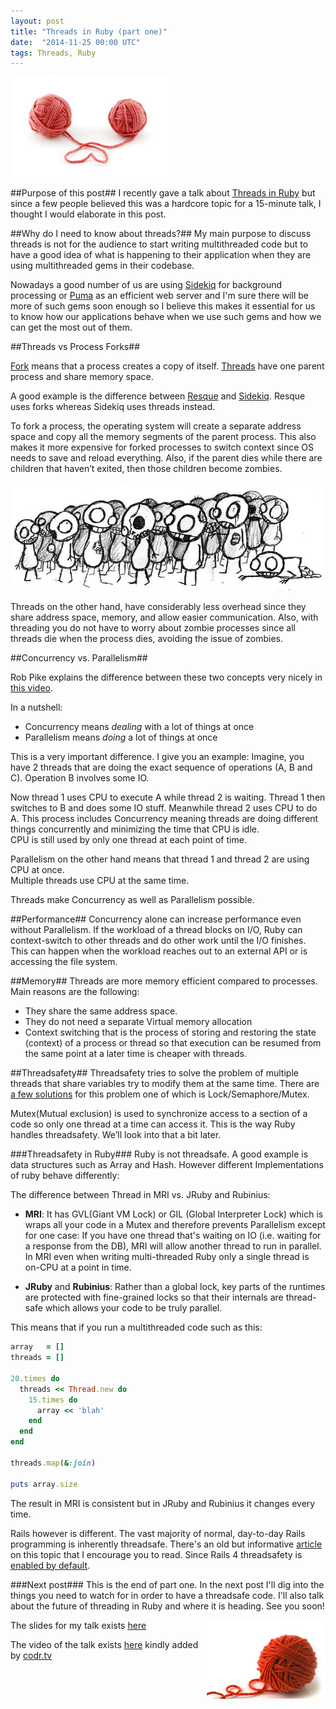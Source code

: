 ```yaml
---
layout: post
title: "Threads in Ruby (part one)"
date:  "2014-11-25 00:00 UTC"
tags: Threads, Ruby
---
```


![threads](/assets/threads/ruby-threads.jpg)

##Purpose of this post##
I recently gave a talk about [Threads in Ruby](https://github.com/sjahandideh/threads_slides) but since a few people believed this was a hardcore topic for a 15-minute talk, I thought I would elaborate in this post.

##Why do I need to know about threads?##
My main purpose to discuss threads is not for the audience to start writing multithreaded code but to have a good idea of what is happening to their application when they are using multithreaded gems in their codebase.

Nowadays a good number of us are using [Sidekiq](https://github.com/mperham/sidekiq) for background processing or [Puma](https://github.com/puma/puma) as an efficient web server and I'm sure there will be more of such gems soon enough so I believe this makes it essential for us to know how our applications behave when we use such gems and how we can get the most out of them.

##Threads vs Process Forks##

[Fork](http://en.wikipedia.org/wiki/Fork_(system_call)) means that a process creates a copy of itself.
[Threads](http://en.wikipedia.org/wiki/Thread_(computing)) have one parent process and share memory space.

A good example is the difference between [Resque](https://github.com/resque/resque) and [Sidekiq](https://github.com/mperham/sidekiq).
Resque uses forks whereas Sidekiq uses threads instead.

To fork a process, the operating system will create a separate address space and copy all the memory segments of the parent process. This also makes it more expensive for forked processes to switch context since OS needs to save and reload everything. Also, if the parent dies while there are children that haven’t exited, then those children become zombies.

![zombie processes](/assets/threads/zombies.png)

Threads on the other hand, have considerably less overhead since they share address space, memory, and allow easier communication.
Also, with threading you do not have to worry about zombie processes since all threads die when the process dies, avoiding the issue of zombies.

##Concurrency vs. Parallelism##

Rob Pike explains the difference between these two concepts very nicely in [this video](http://vimeo.com/49718712).

In a nutshell:
* Concurrency means *dealing* with a lot of things at once
* Parallelism means *doing* a lot of things at once

This is a very important difference. I give you an example:
Imagine, you have 2 threads that are doing the exact sequence of operations (A, B and C). Operation B involves some IO.

Now thread 1 uses CPU to execute A while thread 2 is waiting.
Thread 1 then switches to B and does some IO stuff. Meanwhile thread 2 uses CPU to do A.
This process includes Concurrency meaning threads are doing different things concurrently and minimizing the time that CPU is idle.<br>
CPU is still used by only one thread at each point of time.

Parallelism on the other hand means that thread 1 and thread 2 are using CPU at once.<br>
Multiple threads use CPU at the same time.

Threads make Concurrency as well as Parallelism possible.

##Performance##
Concurrency alone can increase performance even without Parallelism. If the workload of a thread blocks on I/O, Ruby can context-switch to other threads and do other work until the I/O finishes. This can happen when the workload reaches out to an external API or is accessing the file system.

##Memory##
Threads are more memory efficient compared to processes. Main reasons are the following:
* They share the same address space.
* They do not need a separate Virtual memory allocation
* Context switching that is the process of storing and restoring the state (context) of a process or thread so that execution can be resumed from the same point at a later time is cheaper with threads.

##Threadsafety##
Threadsafety tries to solve the problem of multiple threads that share variables try to modify them at the same time.
There are [a few solutions](http://en.wikipedia.org/wiki/Thread_safety#Implementation_approaches) for this problem one of which is Lock/Semaphore/Mutex.

Mutex(Mutual exclusion) is used to synchronize access to a section of a code so only one thread at a time can access it.
This is the way Ruby handles threadsafety. We’ll look into that a bit later.

###Threadsafety in Ruby###
Ruby is not threadsafe. A good example is data structures such as Array and Hash. However different Implementations of ruby behave differently:

The difference between Thread in MRI vs. JRuby and Rubinius:

* **MRI**: It has GVL(Giant VM Lock) or GIL (Global Interpreter Lock) which is wraps all your code in a Mutex and therefore prevents Parallelism except for one case:
  If you have one thread that's waiting on IO (i.e. waiting for a response from the DB), MRI will allow another thread to run in parallel.
In MRI even when writing multi-threaded Ruby only a single thread is on-CPU at a point in time.

* **JRuby** and **Rubinius**:
  Rather than a global lock, key parts of the runtimes are protected with fine-grained locks so that their internals are thread-safe which allows your code to be truly parallel.

This means that if you run a multithreaded code such as this:

```ruby
array   = []
threads = []

20.times do
  threads << Thread.new do
    15.times do
      array << 'blah'
    end
  end
end

threads.map(&:join)

puts array.size
```

The result in MRI is consistent but in JRuby and Rubinius it changes every time.

Rails however is different. The vast majority of normal, day-to-day Rails programming is inherently threadsafe.
There's an old but informative [article](http://yehudakatz.com/2010/08/14/threads-in-ruby-enough-already/) on this topic that I encourage you to read.
Since Rails 4 threadsafety is [enabled by default](http://tenderlovemaking.com/2012/06/18/removing-config-threadsafe.html).

###Next post###
This is the end of part one. In the next post I'll dig into the things you need to watch for in order to have a threadsafe code. I'll also talk about the future of threading in Ruby and where it is heading.
See you soon!

<img style="float: right" src="/assets/threads/ruby-thread.jpg">

The slides for my talk exists [here](https://github.com/sjahandideh/threads_slides)

The video of the talk exists [here](https://vimeo.com/113046082) kindly added by [codr.tv](http://codr.tv/)


